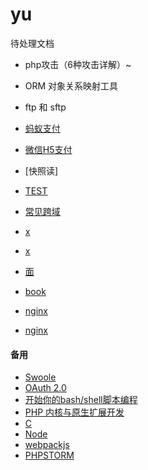 # yu
待处理文档
- php攻击（6种攻击详解）~

- ORM 对象关系映射工具
- ftp 和 sftp
+ [蚂蚁支付](https://pay.weixin.qq.com/wiki/doc/api/index.html)
+ [微信H5支付](https://pay.weixin.qq.com/wiki/doc/api/H5.php?chapter=15_4)

+ [快照读]
+ [TEST](https://learnku.com/php/t/47623)
+ [常见跨域](https://segmentfault.com/a/1190000011145364)

- [x](https://www.jianshu.com/p/8c17e4357502)
- [x](https://www.cnblogs.com/shixiuxian/p/11230939.html)
- [面](https://learnku.com/articles/47414)
- [book](https://www.kancloud.cn/martist/be_new_friends/1736333)

- [nginx](https://www.kancloud.cn/lijianlin/nginx/1196082)
- [nginx](https://www.runoob.com/w3cnote/nginx-setup-intro.html)
#### 备用
- [Swoole](https://www.swoole.com/)
- [OAuth 2.0](http://www.ruanyifeng.com/blog/2014/05/oauth_2_0.html)
- [开始你的bash/shell脚本编程](https://www.jianshu.com/p/5568d311fb5a)
- [PHP 内核与原生扩展开发](https://learnku.com/docs/php-internals/php7)
- [C](https://www.runoob.com/cprogramming/c-tutorial.html)
- [Node](http://nodejs.cn/)
- [webpackjs](https://www.webpackjs.com/concepts/)
- [PHPSTORM](https://www.jetbrains.com/help/phpstorm/quick-start-guide-phpstorm.html)